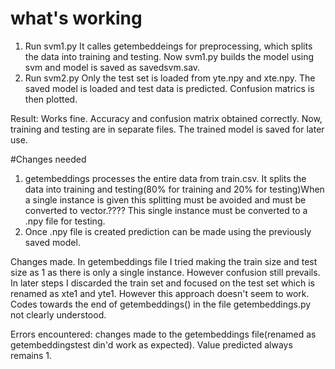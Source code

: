 # what's working
1. Run svm1.py
     It calles getembeddeings for preprocessing, which splits the data into training and testing. Now svm1.py builds the model using svm and model is saved as savedsvm.sav. 
2. Run svm2.py
     Only the test set is loaded from yte.npy and xte.npy. The saved model is loaded and test data is predicted. Confusion matrics is then plotted.

Result: Works fine. Accuracy and confusion matrix obtained correctly. Now, training and testing are in separate files. The trained model is saved for later use.


#Changes needed
1. getembeddings processes the entire data from train.csv. It splits the data into training and testing(80% for training and 20% for testing)When a single instance is given this splitting must be avoided and must be converted to vector.???? This single instance must be converted to a .npy file for testing.
2. Once .npy file is created prediction can be made using the previously saved model.

Changes made.
        In getembeddings file I tried making the train size and test size as 1 as there is only a single instance. However confusion still prevails. In later steps I discarded the train set and focused on the test set which is renamed as xte1 and yte1. However this approach doesn't seem to work. Codes towards the end of getembeddings() in the file getembeddings.py not clearly understood.
        
Errors encountered: changes made to the getembeddings file(renamed as getembeddingstest din'd work as expected). Value predicted always remains 1. 
